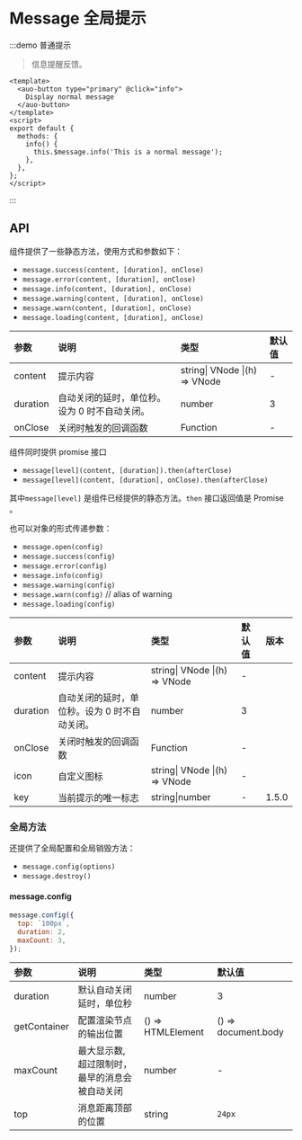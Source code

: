 # Message 全局提示

:::demo 普通提示

> 信息提醒反馈。

```vue
<template>
  <auo-button type="primary" @click="info">
    Display normal message
  </auo-button>
</template>
<script>
export default {
  methods: {
    info() {
      this.$message.info('This is a normal message');
    },
  },
};
</script>
```

:::

## API

组件提供了一些静态方法，使用方式和参数如下：

- `message.success(content, [duration], onClose)`
- `message.error(content, [duration], onClose)`
- `message.info(content, [duration], onClose)`
- `message.warning(content, [duration], onClose)`
- `message.warn(content, [duration], onClose)`
- `message.loading(content, [duration], onClose)`

| 参数     | 说明                                          | 类型                          | 默认值 |
| :------- | :-------------------------------------------- | :---------------------------- | :----- |
| content  | 提示内容                                      | string\| VNode \|(h) => VNode | -      |
| duration | 自动关闭的延时，单位秒。设为 0 时不自动关闭。 | number                        | 3      |
| onClose  | 关闭时触发的回调函数                          | Function                      | -      |

组件同时提供 promise 接口

- `message[level](content, [duration]).then(afterClose)`
- `message[level](content, [duration], onClose).then(afterClose)`

其中`message[level]` 是组件已经提供的静态方法。`then` 接口返回值是 Promise 。

也可以对象的形式传递参数：

- `message.open(config)`
- `message.success(config)`
- `message.error(config)`
- `message.info(config)`
- `message.warning(config)`
- `message.warn(config)` // alias of warning
- `message.loading(config)`

| 参数     | 说明                                          | 类型                          | 默认值 | 版本  |
| :------- | :-------------------------------------------- | :---------------------------- | :----- | :---- |
| content  | 提示内容                                      | string\| VNode \|(h) => VNode | -      |       |
| duration | 自动关闭的延时，单位秒。设为 0 时不自动关闭。 | number                        | 3      |       |
| onClose  | 关闭时触发的回调函数                          | Function                      | -      |       |
| icon     | 自定义图标                                    | string\| VNode \|(h) => VNode | -      |       |
| key      | 当前提示的唯一标志                            | string\|number                | -      | 1.5.0 |

### 全局方法

还提供了全局配置和全局销毁方法：

- `message.config(options)`
- `message.destroy()`

#### message.config

```js
message.config({
  top: `100px`,
  duration: 2,
  maxCount: 3,
});
```

| 参数         | 说明                                           | 类型              | 默认值              |
| :----------- | :--------------------------------------------- | :---------------- | :------------------ |
| duration     | 默认自动关闭延时，单位秒                       | number            | 3                   |
| getContainer | 配置渲染节点的输出位置                         | () => HTMLElement | () => document.body |
| maxCount     | 最大显示数, 超过限制时，最早的消息会被自动关闭 | number            | -                   |
| top          | 消息距离顶部的位置                             | string            | `24px`              |